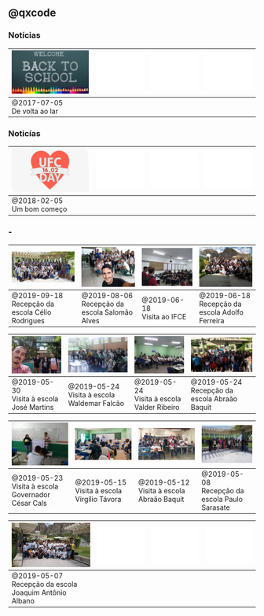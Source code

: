 ## @qxcode


### Notícias

[![](../.indexer/thumbs/01/__capa.jpg)](../base/01/Readme.md#2017-07-05-de-volta-ao-lar-notícias)|![](.indexer/empty.png)|![](.indexer/empty.png)|![](.indexer/empty.png)
-|-|-|-
@2017-07-05<br>De volta ao lar| | | 



### Noticías

[![](../.indexer/thumbs/02/__capa.jpg)](../base/02/Readme.md#2018-02-05-um-bom-começo-noticías)|![](.indexer/empty.png)|![](.indexer/empty.png)|![](.indexer/empty.png)
-|-|-|-
@2018-02-05<br>Um bom começo| | | 



### -

[![](../.indexer/thumbs/15/__capa.jpg)](../base/15/Readme.md#2019-09-18-recepção-da-escola-célio-rodrigues-recepções)|[![](../.indexer/thumbs/14/__capa.jpg)](../base/14/Readme.md#2019-08-06-recepção-da-escola-salomão-alves-recepções)|[![](../.indexer/thumbs/13/__capa.jpg)](../base/13/Readme.md#2019-06-18-visita-ao-ifce-visitas)|[![](../.indexer/thumbs/12/__capa.jpg)](../base/12/Readme.md#2019-06-18-recepção-da-escola-adolfo-ferreira-recepções)
-|-|-|-
@2019-09-18<br>Recepção da escola Célio Rodrigues|@2019-08-06<br>Recepção da escola Salomão Alves|@2019-06-18<br>Visita ao IFCE|@2019-06-18<br>Recepção da escola Adolfo Ferreira


[![](../.indexer/thumbs/11/__capa.jpg)](../base/11/Readme.md#2019-05-30-visita-à-escola-josé-martins-visitas)|[![](../.indexer/thumbs/10/__capa.jpg)](../base/10/Readme.md#2019-05-24-visita-à-escola-waldemar-falcão-visitas)|[![](../.indexer/thumbs/09/__capa.jpg)](../base/09/Readme.md#2019-05-24-visita-à-escola-valder-ribeiro-visitas)|[![](../.indexer/thumbs/08/__capa.jpg)](../base/08/Readme.md#2019-05-24-recepção-da-escola-abraão-baquit-recepções)
-|-|-|-
@2019-05-30<br>Visita à escola José Martins|@2019-05-24<br>Visita à escola Waldemar Falcão|@2019-05-24<br>Visita à escola Valder Ribeiro|@2019-05-24<br>Recepção da escola Abraão Baquit


[![](../.indexer/thumbs/07/__capa.jpg)](../base/07/Readme.md#2019-05-23-visita-à-escola-governador-césar-cals-visitas)|[![](../.indexer/thumbs/06/__capa.jpg)](../base/06/Readme.md#2019-05-15-visita-à-escola-virgílio-távora-visitas)|[![](../.indexer/thumbs/05/__capa.jpg)](../base/05/Readme.md#2019-05-12-visita-à-escola-abraão-baquit-visitas)|[![](../.indexer/thumbs/04/__capa.jpg)](../base/04/Readme.md#2019-05-08-recepção-da-escola-paulo-sarasate-recepções)
-|-|-|-
@2019-05-23<br>Visita à escola Governador César Cals|@2019-05-15<br>Visita à escola Virgílio Távora|@2019-05-12<br>Visita à escola Abraão Baquit|@2019-05-08<br>Recepção da escola Paulo Sarasate


[![](../.indexer/thumbs/03/__capa.jpg)](../base/03/Readme.md#2019-05-07-recepção-da-escola-joaquim-antônio-albano-recepções)|![](.indexer/empty.png)|![](.indexer/empty.png)|![](.indexer/empty.png)
-|-|-|-
@2019-05-07<br>Recepção da escola Joaquim Antônio Albano| | | 


